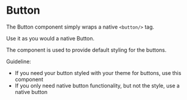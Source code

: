 # Button

The Button component simply wraps a native `<button/>` tag.

Use it as you would a native Button.

The component is used to provide default styling for the buttons.

Guideline:

* If you need your button styled with your theme for buttons, use this component
* If you only need native button functionality, but not the style, use a native button